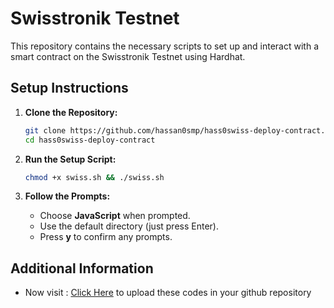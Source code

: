 # Swisstronik Testnet

This repository contains the necessary scripts to set up and interact with a smart contract on the Swisstronik Testnet using Hardhat.

## Setup Instructions

1. **Clone the Repository:**

    ```sh
    git clone https://github.com/hassan0smp/hass0swiss-deploy-contract.git
    cd hass0swiss-deploy-contract
    ```

2. **Run the Setup Script:**

    ```sh
    chmod +x swiss.sh && ./swiss.sh
    ```

3. **Follow the Prompts:**

    - Choose **JavaScript** when prompted.
    - Use the default directory (just press Enter).
    - Press **y** to confirm any prompts.

## Additional Information

- Now visit : [Click Here](https://github.com/hassan0smp/hass0swiss-deploy-contract/blob/main/upload-to-github.md) to upload these codes in your github repository
